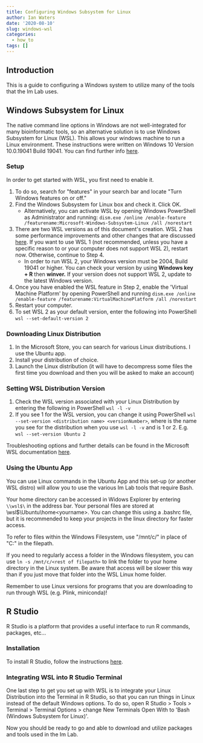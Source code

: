 ```yaml
---
title: Configuring Windows Subsystem for Linux
author: Ian Waters
date: '2020-08-10'
slug: windows-wsl
categories:
  - how_to
tags: []
---
```


## **Introduction**

This is a guide to configuring a Windows system to utilize many of the tools that the Im Lab uses. 

## **Windows Subsystem for Linux**   

The native command line options in Windows are not well-integrated for many bioinformatic tools, so an alternative solution is to use Windows Subsystem for Linux (WSL). This allows your windows machine to run a Linux environment. These instructions were written on Windows 10 Version	10.0.19041 Build 19041. You can find further info [here](https://docs.microsoft.com/en-us/windows/wsl/install-win10).
 

### Setup

In order to get started with WSL, you first need to enable it.  

1. To do so, search for "features" in your search bar and locate "Turn Windows features on or off."   
2. Find the Windows Subsystem for Linux box and check it. Click OK.   
    + Alternatively, you can activate WSL by opening Windows PowerShell as         Administrator and running: `dism.exe /online /enable-feature /featurename:Microsoft-Windows-Subsystem-Linux /all /norestart`   
3. There are two WSL versions as of this document's creation. WSL 2 has some performance improvements and other changes that are discussed [here](https://docs.microsoft.com/en-us/windows/wsl/compare-versions#wsl-2-architecture). If you want to use WSL 1 (not recommended, unless you have a specific reason to or your computer does not support WSL 2), restart now. Otherwise, continue to Step 4.  
    + In order to run WSL 2, your Windows version must be 2004, Build 19041 or higher. You can check your version by using **Windows key + R** then **winver.** If your version does not support WSL 2, update to the latest Windows version.   
5. Once you have enabled the WSL feature in Step 2, enable the 'Virtual Machine Platform' by opening PowerShell and running `dism.exe /online /enable-feature /featurename:VirtualMachinePlatform /all /norestart`  
6. Restart your computer.  
7. To set WSL 2 as your default version, enter the following into PowerShell `wsl --set-default-version 2`  


### Downloading Linux Distribution 

1. In the Microsoft Store, you can search for various Linux distributions. I use the Ubuntu app.  
2. Install your distribution of choice. 
3. Launch the Linux distribution (it will have to decompress some files the first time you download and then you will be asked to make an account)

    
### Setting WSL Distribution Version  
1. Check the WSL version associated with your Linux Distribution by entering the following in PowerShell `wsl -l -v`  
2. If you see 1 for the WSL version, you can change it using PowerShell `wsl --set-version <distribution name> <versionNumber>`, where <distribution name> is the name you see for the distribution when you use `wsl -l -v` and <versionNumber> is 1 or 2. E.g. `wsl --set-version Ubuntu 2`

Troubleshooting options and further details can be found in the Microsoft WSL documentation [here](https://docs.microsoft.com/en-us/windows/wsl/install-win10).  

### Using the Ubuntu App

You can use Linux commands in the Ubuntu App and this set-up (or another WSL distro) will allow you to use the various Im Lab tools that require Bash. 

Your home directory can be accessed in Widows Explorer by entering `\\wsl$\` in the address bar. Your personal files are stored at \\wsl$\Ubuntu\home\<yourname>. You can change this using a .bashrc file, but it is recommended to keep your projects in the linux directory for faster access.

To refer to files within the Windows Filesystem, use "/mnt/c/" in place of "C:" in the filepath. 

If you need to regularly access a folder in the Windows filesystem, you can use `ln -s /mnt/c/<rest of filepath>` to link the folder to your home directory in the Linux system. Be aware that access will be slower this way than if you just move that folder into the WSL Linux home folder. 

Remember to use Linux versions for programs that you are downloading to run through WSL (e.g. Plink, miniconda)!

## **R Studio**

R Studio is a platform that provides a useful interface to run R commands, packages, etc...  

### Installation 

To install R Studio, follow the instructions [here](https://rstudio.com/products/rstudio/download/). 

### Integrating WSL into R Studio Terminal 

One last step to get you set up with WSL is to integrate your Linux Distribution into the Terminal in R Studio, so that you can run things in Linux instead of the default Windows options. 
To do so, open R Studio > Tools > Terminal > Terminal Options > change New Terminals Open With to 'Bash (Windows Subsystem for Linux)'. 

Now you should be ready to go and able to download and utilize packages and tools used in the Im Lab. 
